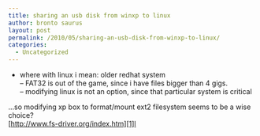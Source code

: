 ```yaml
---
title: sharing an usb disk from winxp to linux
author: bronto saurus
layout: post
permalink: /2010/05/sharing-an-usb-disk-from-winxp-to-linux/
categories:
  - Uncategorized
---
```

- where with linux i mean: older redhat system  
&#8211; FAT32 is out of the game, since i have files bigger than 4 gigs.  
&#8211; modifying linux is not an option, since that particular system is critical

&#8230;so modifying xp box to format/mount ext2 filesystem seems to be a wise choice?  
[http://www.fs-driver.org/index.htm][1]l

 [1]: http://www.fs-driver.org/index.html